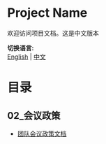 # Project Name

欢迎访问项目文档。这是中文版本

**切换语言:**  
 [English](/README.md) | [中文](/docs-zh/README.md)

# 目录

## 02_会议政策

- [团队会议政策文档](/docs-zh/02_meeting_policy/Meeting%20Policy.md)
